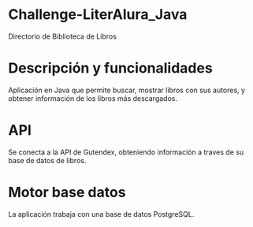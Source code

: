 # Challenge-LiterAlura_Java
Directorio de Biblioteca de Libros

# Descripción y funcionalidades
Aplicación en Java que permite buscar, mostrar libros con sus autores, y obtener información de los libros más descargados. 

# API
Se conecta a la API de Gutendex, obteniendo información a traves de su base de datos de libros. 

# Motor base datos
La aplicación trabaja con una base de datos PostgreSQL.
